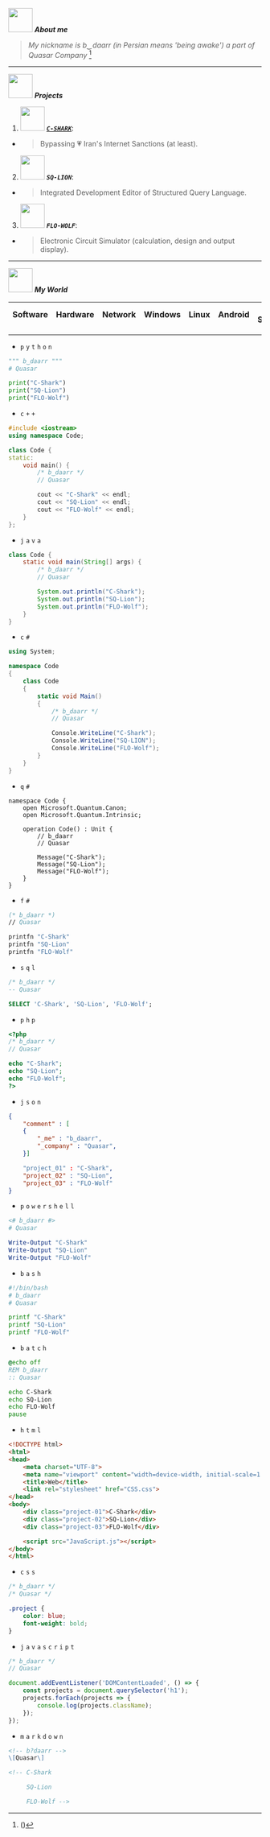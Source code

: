 <img src="https://github.com/xqb-dpx/xqb-dpx/blob/main/resource/quasar.png" style="width: 48px; height: 48px;" /> ***About me***

> *My nickname is b‿daarr (in Persian means 'being awake') a part of Quasar Company* [^1]
[^1]: ()

---

<img src="https://github.com/xqb-dpx/xqb-dpx/blob/main/resource/quasar.png" style="width: 48px; height: 48px;" /> ***Projects***

1. <img src="https://github.com/xqb-dpx/xqb-dpx/blob/main/resource/c-shark.png" style="width: 48px; height: 48px;" /> [***`C-SHARK`***](https://github.com/xqb-dpx/C-SHARK/):
- > Bypassing :heartpulse: Iran's Internet Sanctions (at least).
2. <img src="https://github.com/xqb-dpx/xqb-dpx/blob/main/resource/sq-lion.png" style="width: 48px; height: 48px;" /> ***`SQ-LION`***:
- > Integrated Development Editor of Structured Query Language.
3. <img src="https://github.com/xqb-dpx/xqb-dpx/blob/main/resource/flo-wolf.png" style="width: 48px; height: 48px;" /> ***`FLO-WOLF`***:
- > Electronic Circuit Simulator (calculation, design and output display). 

---

<img src="https://github.com/xqb-dpx/xqb-dpx/blob/main/resource/quasar.png" style="width: 48px; height: 48px;" /> ***My World***
<br />

| Software | Hardware | Network | Windows | Linux | Android | Cyber Security | Programming |
|----------|----------|---------|---------|-------|---------|----------------|-------------|

---

+ ```p``` ```y``` ```t``` ```h``` ```o``` ```n```

```py
""" b‿daarr """
# Quasar

print("C-Shark")
print("SQ-Lion")
print("FLO-Wolf")
```

+ ```c``` ```+``` ```+```

```cpp
#include <iostream>
using namespace Code;

class Code {
static:
    void main() {
        /* b‿daarr */
        // Quasar

        cout << "C-Shark" << endl;
        cout << "SQ-Lion" << endl;
        cout << "FLO-Wolf" << endl;
    }
};
```

+ ```j``` ```a``` ```v``` ```a```

```java
class Code {
    static void main(String[] args) {
        /* b‿daarr */
        // Quasar

        System.out.println("C-Shark");
        System.out.println("SQ-Lion");
        System.out.println("FLO-Wolf");
    }
}
```

+ ```c``` ```#```

```cs
using System;

namespace Code
{
    class Code
    {
        static void Main()
        {
            /* b‿daarr */
            // Quasar

            Console.WriteLine("C-Shark");
            Console.WriteLine("SQ-LION");
            Console.WriteLine("FLO-Wolf");
        }
    }
}
```

+ ```q``` ```#```

```qs
namespace Code {
    open Microsoft.Quantum.Canon;
    open Microsoft.Quantum.Intrinsic;

    operation Code() : Unit {
        // b‿daarr
        // Quasar

        Message("C-Shark");
        Message("SQ-Lion");
        Message("FLO-Wolf");
    }
}
```

+ ```f``` ```#```

```fs
(* b‿daarr *)
// Quasar 

printfn "C-Shark"
printfn "SQ-Lion"
printfn "FLO-Wolf"
```

+ ```s``` ```q``` ```l```

```sql
/* b‿daarr */
-- Quasar 

SELECT 'C-Shark', 'SQ-Lion', 'FLO-Wolf';
```

+ ```p``` ```h``` ```p```

```php
<?php
/* b‿daarr */
// Quasar

echo "C-Shark";
echo "SQ-Lion";
echo "FLO-Wolf";
?>
```

+ ```j``` ```s``` ```o``` ```n```

```json
{
    "comment" : [
    {
        "_me" : "b‿daarr",
        "_company" : "Quasar",
    }]

    "project_01" : "C-Shark",
    "project_02" : "SQ-Lion",
    "project_03" : "FLO-Wolf"
}
```

+ ```p``` ```o``` ```w``` ```e``` ```r``` ```s``` ```h``` ```e``` ```l``` ```l```

```ps1
<# b‿daarr #>
# Quasar

Write-Output "C-Shark"
Write-Output "SQ-Lion"
Write-Output "FLO-Wolf"
```

+ ```b``` ```a``` ```s``` ```h```

```sh
#!/bin/bash
# b‿daarr
# Quasar

printf "C-Shark"
printf "SQ-Lion"
printf "FLO-Wolf"
```

+ ```b``` ```a``` ```t``` ```c``` ```h```

```bat
@echo off
REM b‿daarr
:: Quasar

echo C-Shark
echo SQ-Lion
echo FLO-Wolf
pause
```

+ ```h``` ```t``` ```m``` ```l```

```html
<!DOCTYPE html>
<html>
<head>
    <meta charset="UTF-8">
    <meta name="viewport" content="width=device-width, initial-scale=1.0">
    <title>Web</title>
    <link rel="stylesheet" href="CSS.css">
</head>
<body>
    <div class="project-01">C-Shark</div>
    <div class="project-02">SQ-Lion</div>
    <div class="project-03">FLO-Wolf</div>

    <script src="JavaScript.js"></script>
</body>
</html>
```

+ ```c``` ```s``` ```s```

```css
/* b‿daarr */
/* Quasar */

.project {
    color: blue;
    font-weight: bold;
}
```

+ ```j``` ```a``` ```v``` ```a``` ```s``` ```c``` ```r``` ```i``` ```p``` ```t```

```js
/* b‿daarr */
// Quasar

document.addEventListener('DOMContentLoaded', () => {
    const projects = document.querySelector('h1');
    projects.forEach(projects => {
        console.log(projects.className);
    });
});
```

+ ```m``` ```a``` ```r``` ```k``` ```d``` ```o``` ```w``` ```n```

```md
<!-- b?daarr -->
\[Quasar\]

<!-- C-Shark

	 SQ-Lion

	 FLO-Wolf -->
```
